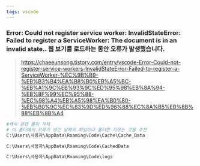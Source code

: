 ```yaml
---
tags: vscode
---
```

### Error: Could not register service worker: InvalidStateError: Failed to register a ServiceWorker: The document is in an invalid state.. 웹 보기를 로드하는 동안 오류가 발생했습니다.

> https://chaeeunsong.tistory.com/entry/vscode-Error-Could-not-register-service-workers-InvalidStateError-Failed-to-register-a-ServiceWorker-%EC%9B%B9-%EB%B3%B4%EA%B8%B0%EB%A5%BC-%EB%A1%9C%EB%93%9C%ED%95%98%EB%8A%94-%EB%8F%99%EC%95%88-%EC%98%A4%EB%A5%98%EA%B0%80-%EB%B0%9C%EC%83%9D%ED%96%88%EC%8A%B5%EB%8B%88%EB%8B%A4


```powershell
#캐시 관련 폴더 삭제 
# 이 폴더에서 오류가 생긴 날짜의 파일이나 폴더만 지우는 것을 추천
C:\Users\사용자\AppData\Roaming\Code\Cache\Cache_Data 

C:\Users\사용자\AppData\Roaming\Code\CachedData

C:\Users\사용자\AppData\Roaming\Code\logs

```